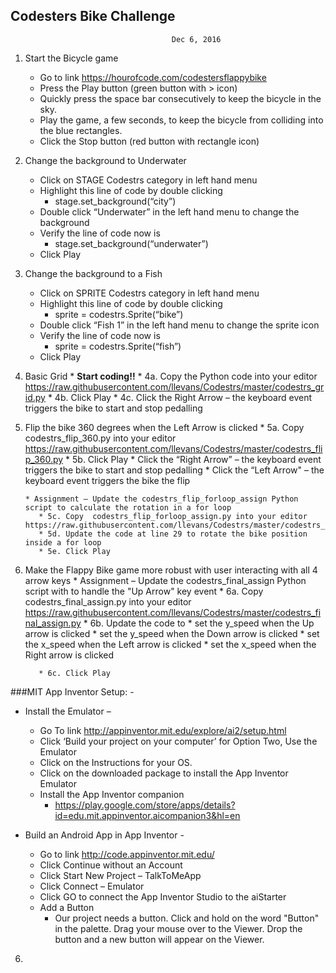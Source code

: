 ## Codesters Bike Challenge

										Dec 6, 2016


1. Start the Bicycle game
    * Go to link https://hourofcode.com/codestersflappybike
    * Press the Play button (green button with > icon)
    * Quickly press the space bar consecutively to keep the bicycle in the sky.
    * Play the game, a few seconds, to keep the bicycle from colliding into the blue rectangles.
    * Click the Stop button (red button with rectangle icon)

2. Change the background to Underwater
    * Click on STAGE Codestrs category in left hand menu
    * Highlight this line of code by double clicking
      * stage.set_background(“city”)
    * Double click “Underwater” in the left hand menu to change the background
    * Verify the line of code now is
      * stage.set_background(“underwater”)
    * Click Play

3. Change the background to a Fish
    * Click on SPRITE Codestrs category in left hand menu
    * Highlight this line of code by double clicking
       * sprite = codestrs.Sprite(“bike”)
    * Double click “Fish 1” in the left hand menu to change the sprite icon
    * Verify the line of code now is
       * sprite = codestrs.Sprite(“fish”)
    * Click Play

4. Basic Grid
       * **Start coding!!**
       * 4a. Copy the Python code into your editor https://raw.githubusercontent.com/llevans/Codestrs/master/codestrs_grid.py
       * 4b. Click Play
       * 4c. Click the Right Arrow – the keyboard event triggers the bike to start and stop pedalling

5. Flip the bike 360 degrees when the Left Arrow is clicked
       * 5a. Copy codestrs_flip_360.py into your editor https://raw.githubusercontent.com/llevans/Codestrs/master/codestrs_flip_360.py
       * 5b. Click Play
          * Click the “Right Arrow” – the keyboard event triggers the bike to start and stop pedalling
          * Click the “Left Arrow" – the keyboard event triggers the bike the flip

       * Assignment – Update the codestrs_flip_forloop_assign Python script to calculate the rotation in a for loop
          * 5c. Copy  codestrs_flip_forloop_assign.py into your editor https://raw.githubusercontent.com/llevans/Codestrs/master/codestrs_flip_forloop_assign.py
          * 5d. Update the code at line 29 to rotate the bike position inside a for loop
          * 5e. Click Play

6. Make the Flappy Bike game more robust with user interacting with all 4 arrow keys
       * Assignment – Update the codestrs_final_assign Python script with to handle the "Up Arrow" key event
          * 6a. Copy  codestrs_final_assign.py into your editor https://raw.githubusercontent.com/llevans/Codestrs/master/codestrs_final_assign.py
          * 6b. Update the code to 
               * set the y_speed when the Up arrow is clicked
               * set the y_speed when the Down arrow is clicked
               * set the x_speed when the Left arrow is clicked
	       * set the x_speed when the Right arrow is clicked

          * 6c. Click Play




###MIT App Inventor Setup: -
   * Install the Emulator –
      * Go To link http://appinventor.mit.edu/explore/ai2/setup.html
      * Click ‘Build your project on your computer’ for Option Two, Use the Emulator
      * Click on the Instructions for your OS.
      * Click on the downloaded package to install the App Inventor Emulator
      * Install the App Inventor companion
          * https://play.google.com/store/apps/details?id=edu.mit.appinventor.aicompanion3&hl=en
 
   * Build an Android App in App Inventor -

      * Go to link http://code.appinventor.mit.edu/
      * Click Continue without an Account
      * Click Start New Project – TalkToMeApp
      * Click Connect – Emulator
      * Click GO to connect the App Inventor Studio to the aiStarter
      * Add a Button
         * Our project needs a button. Click and hold on the word "Button" in the palette. Drag your mouse over to the Viewer. Drop the button and a new button will appear on the Viewer.
6.	

